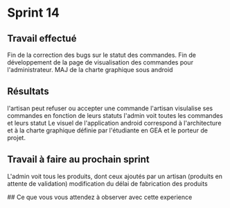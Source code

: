 # Sprint 14

## Travail effectué
Fin de la correction des bugs sur le statut des commandes. 
Fin de développement de la page de visualisation des commandes pour l'administrateur.
MAJ de la charte graphique sous android


## Résultats
l'artisan peut refuser ou accepter une commande 
l'artisan visulalise ses commandes en fonction de leurs statuts
l'admin voit toutes les commandes et leurs statut
Le visuel de l'application android correspond à l'architecture et à la charte graphique définie par l'étudiante en GEA et le porteur de projet.


## Travail à faire au prochain sprint
L'admin voit tous les produits, dont ceux ajoutés par un artisan (produits en attente de validation)
modification du délai de fabrication des produits 


## Ce que vous vous attendez à observer avec cette experience


